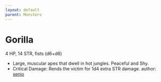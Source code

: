 ```yaml
---
layout: default
parent: Monsters
---
```

# Gorilla
4 HP, 14 STR, fists (d6+d6)
- Large, muscular apes that dwell in hot jungles. Peaceful and Shy.
- Critical Damage: Rends the victim for 1d4 extra STR damage.
author: [xenio](https://xenioinabottle.blogspot.com)
